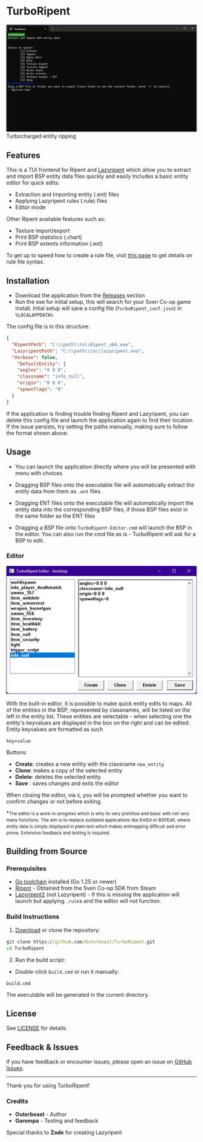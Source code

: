 # TurboRipent
![alt text](https://github.com/Outerbeast/TurboRipent/blob/main/preview.png?raw=true)
Turbocharged entity ripping
## Features
This is a TUI frontend for Ripent and [Lazyripent](https://github.com/Zode/Lazyripent2) which allow you to extract and import BSP entity data files quickly and easily
Includes a basic entity editor for quick edits:

- Extraction and Importing entity (.ent) files
- Applying Lazyripent rules (.rule) files
- Editor mode

Other Ripent available features such as:
- Texture import/export
- Print BSP statistics (.chart)
- Print BSP extents information (.ext)

To get up to speed how to create a rule file, visit [this page](https://github.com/Zode/Lazyripent2?tab=readme-ov-file#rule-file-syntax) to get details on rule file syntax.

## Installation
- Download the application from the [Releases](https://github.com/Outerbeast/TurboRipent/releases) section
- Run the exe for initial setup, this will search for your Sven Co-op game install.
Intial setup will save a config file (`TurboRipent_conf.json`) in `%LOCALAPPDATA%`

The config file is in this structure:

```JSON
{
  "RipentPath": "C:\\path\\to\\Ripent_x64.exe",
  "LazyripentPath": "C:\\path\\to\\lazyripent.exe",
  "Verbose": false,
    "DefaultEntity": {
    "angles": "0 0 0",
    "classname": "info_null",
    "origin": "0 0 0",
    "spawnflags": "0"
  }
}
```

If the application is finding trouble finding Ripent and Lazyripent, you can delete this config file and launch the application again to find their location. If the issue persists, try setting the paths manually, making sure to follow the format shown above.

## Usage
- You can launch the application directly where you will be presented with menu with choices

- Dragging BSP files onto the executable file will automatically extract the entity data from them as `.ent` files.

- Dragging ENT files onto the executable file will automatically import the entity data into the corresponding BSP files, if those BSP files exist in the same folder as the ENT files

- Dragging a BSP file onto `TurboRipent-Editor.cmd` will launch the BSP in the editor. You can also run the cmd file as is - TurboRipent will ask for a BSP to edit.

### Editor
![alt text](https://github.com/Outerbeast/TurboRipent/blob/main/editor_preview.png?raw=true)

With the built-in editor, it is possible to make quick entity edits to maps.
All of the entities in the BSP, represented by classnames, will be listed on the left in the entity list. These entities are selectable - when selecting one the entity's keyvalues are displayed in the box on the right and can be edited.
Entity keyvalues are formatted as such
```
key=value
```
Buttons:
- **Create**: creates a new entity with the classname `new_entity`
- **Clone**: makes a copy of the selected entity
- **Delete**: deletes the selected entity
- **Save** : saves changes and exits the editor

When closing the editor, via `X`, you will be prompted whether you want to confirm changes or not before exiting.

*<small>The editor is a work-in-progress which is why its very primitive and basic with not very many functions. The aim is to replace outdated applications like EntEd or BSPEdit, where entity data is simply displayed in plain text which makes entmapping difficult and error prone. Extensive feedback and testing is required.</small>

## Building from Source

### Prerequisites

- [Go toolchain](https://go.dev/dl/) installed (Go 1.25 or newer)
- [Ripent](steam://launch/276160) - Obtained from the Sven Co-op SDK from Steam
- [Lazyripent2](https://github.com/Zode/Lazyripent2) (not Lazyripent) - If this is missing the application will launch but applying `.rule`s and the editor will not function.

### Build Instructions
1. [Download](https://github.com/Outerbeast/TurboRipent/archive/refs/heads/main.zip) or clone the repository:

```cmd
git clone https://github.com/Outerbeast/TurboRipent.git
cd TurboRipent
```
2. Run the build script:
- Double-click `build.cmd` or run it manually:
```
build.cmd
```

The executable will be generated in the current directory.

## License
See [LICENSE](LICENSE) for details.

## Feedback & Issues
If you have feedback or encounter issues, please open an issue on [GitHub Issues](https://github.com/Outerbeast/TurboRipent/issues).

---

Thank you for using TurboRipent!

### Credits
- **Outerbeast** - Author
- **Garompa** - Testing and feedback

Special thanks to **Zode** for creating Lazyripent

